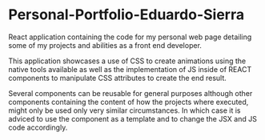 # Personal-Portfolio-Eduardo-Sierra
React application containing the code for my personal web page detailing some of my projects and abilities as a front end developer.

This application showcases a use of CSS to create animations using the native tools available as well as the implementation of JS inside of REACT components to manipulate CSS attributes to create the end result.

Several components can be reusable for general purposes although other components containing the content of how the projects where executed, might only be used only very similar circumstances. In which case it is adviced to use the component as a template and to change the JSX and JS code accordingly.
